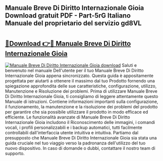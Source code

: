 ## Manuale Breve Di Diritto Internazionale Gioia Download gratuit PDF - Part-5rG Italiano Manuale del proprietario del servizio gd8VL

# <h2><a href="http://dffavl.blite.top/?on=Manuale+Breve+Di+Diritto+Internazionale+Gioia">🔗Download 👉🔴 Manuale Breve Di Diritto Internazionale Gioia</a></h2>

[![Manuale Breve Di Diritto Internazionale Gioia download](https://i.imgur.com/lujVjoI.png)](http://dffavl.blite.top/?on=Manuale+Breve+Di+Diritto+Internazionale+Gioia)
Saluti e benvenuto nel manuale Dell'utente per il tuo Manuale Breve Di Diritto Internazionale Gioia appena sincronizzato. Questa guida è appositamente progettata per aiutarti a ottenere il massimo dal tuo Prodotto fornendo una spiegazione approfondita delle sue caratteristiche, configurazione, utilizzo, Manutenzione e Risoluzione dei problemi. Prima di utilizzare Manuale Breve Di Diritto Internazionale Gioia, ti consigliamo di leggere attentamente questo Manuale di istruzioni. Contiene informazioni importanti sulla configurazione, il funzionamento, la manutenzione e la risoluzione dei problemi del prodotto per garantire che sia possibile utilizzare il prodotto in modo efficace ed efficiente. Le funzionalità avanzate di Manuale Breve Di Diritto Internazionale Gioia includono il Riconoscimento delle immagini, i comandi vocali, i profili personalizzabili e i backup automatici, tutti facilmente controllabili dall'interfaccia utente intuitiva e intuitiva. Partiamo dal presupposto che Manuale Breve Di Diritto Internazionale Gioia sia stata una guida cruciale nel tuo viaggio verso la padronanza dell'utilizzo del tuo nuovo dispositivo. In caso di domande o dubbi, contattare il nostro team di supporto.
